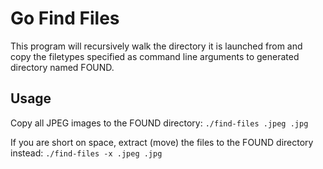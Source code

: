 # Go Find Files

This program will recursively walk the directory it is launched from and copy the filetypes specified as command line arguments to generated directory named FOUND.

## Usage

Copy all JPEG images to the FOUND directory: `./find-files .jpeg .jpg`

If you are short on space, extract (move) the files to the FOUND directory instead: `./find-files -x .jpeg .jpg`

